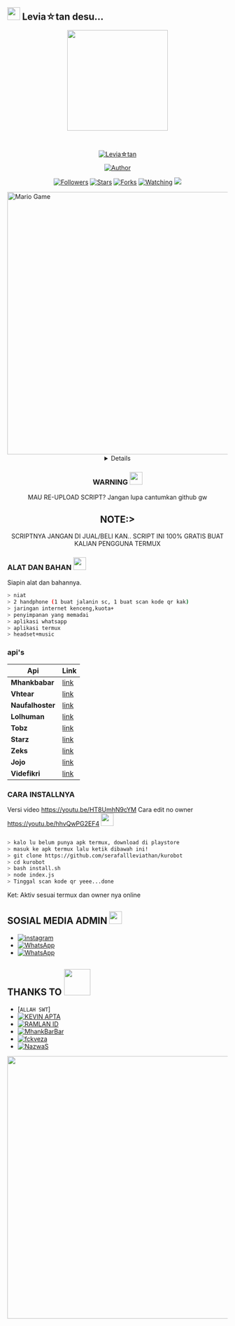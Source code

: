 ## <img src="https://github.com/TheDudeThatCode/TheDudeThatCode/blob/master/Assets/Hi.gif" width="29px"> Levia☆tan desu...
<p align="center">
<img src="https://github.com/serafallleviathan/kurobot/blob/main/halo.jpg" width="230" height="230"/>
</p>
<br>



<p align="center">
<a href="#"><img title="Levia☆tan" src="https://img.shields.io/badge/Levia☆tan-green?colorA=%23ff0000&colorB=%23017e40&style=for-the-badge"></a>
</p>
<p align="center">
<a href="https://github.com/Ramlan666"><img title="Author" src="https://img.shields.io/badge/AUTHOR-Levia☆tan-orange.svg?style=for-the-badge&logo=github"></a>
</p>
<p align="center">
<a href="https://github.com/serafallleviathan/kurobot/followers"><img title="Followers" src="https://img.shields.io/github/followers/serafallleviathan?color=blue&style=flat-square"></a>
<a href="https://github.com/serafallleviathan/kurobot/stargazers/"><img title="Stars" src="https://img.shields.io/github/stars/serafallleviathan/kurobotcolor=red&style=flat-square"></a>
<a href="https://github.com/serafallleviathan/kurobot/network/members"><img title="Forks" src="https://img.shields.io/github/forks/serafallleviathan/kurobot?color=red&style=flat-square"></a>
<a href="https://github.com/serafallleviathan/kurobot/watchers"><img title="Watching" src="https://img.shields.io/github/watchers/serafallleviathan/kurobot?label=Watchers&color=blue&style=flat-square"></a>
<a href="https://hits.seeyoufarm.com"><img src="https://hits.seeyoufarm.com/api/count/incr/badge.svg?url=https%3A%2F%2Fgithub.com%2Fserafallleviathan%2Fkurobot&count_bg=%2379C83D&title_bg=%23555555&icon=probot.svg&icon_color=%2300FF6D&title=hits&edge_flat=false"/></a>
</p>
<img src="https://github.com/TheDudeThatCode/TheDudeThatCode/blob/master/Assets/Developer.gif" alt="Mario Game" width="600" />
<div align="center">
<details>
 
</details>

### WARNING <img src="https://github.com/serafallleviathan/kurobotwhatsapp/blob/main/assets/tenor.gif" width="29px">
MAU RE-UPLOAD SCRIPT? Jangan lupa cantumkan github gw

## NOTE:> 
SCRIPTNYA JANGAN DI JUAL/BELI KAN.. SCRIPT INI 100% GRATIS BUAT KALIAN PENGGUNA TERMUX
</div>

### ALAT DAN BAHAN <img src="https://github.com/TheDudeThatCode/TheDudeThatCode/blob/master/Assets/Mario_Hello_Big.gif" width="29px">
Siapin alat dan bahannya.
```bash
> niat
> 2 handphone (1 buat jalanin sc, 1 buat scan kode qr kak)
> jaringan internet kenceng,kuota+
> penyimpanan yang memadai
> aplikasi whatsapp
> aplikasi termux
> headset+music
```
### api's
| Api | Link |
|--------|--------|
| **Mhankbabar** | [link](https://http://mhankbarbar.moe) |
| **Vhtear** | [link](https://vhtear.com) |
| **Naufalhoster** | [link](https://naufalhoster.xyz) |
| **Lolhuman** | [link](https://api.lolhuman.xyz) |
| **Tobz** | [link](https://tobz-api.herokuapp.com) |
| **Starz** | [link](https://starz.herokuapp.com) |
| **Zeks** | [link](https://api.zeks.xyz) |
| **Jojo** | [link](https://docs-jojo.herokuapp.com) |
| **Videfikri** | [link](https://videfikri.com) |
<p align="center">

### CARA INSTALLNYA  
Versi video
https://youtu.be/HT8UmhN9cYM
Cara edit no owner
https://youtu.be/hhvQwPG2EF4
<img src="https://github.com/TheDudeThatCode/TheDudeThatCode/blob/master/Assets/hmm.gif" width="29px">
```bash

> kalo lu belum punya apk termux, download di playstore
> masuk ke apk termux lalu ketik dibawah ini!
> git clone https://github.com/serafallleviathan/kurobot
> cd kurobot
> bash install.sh
> node index.js
> Tinggal scan kode qr yeee...done
```


Ket: Aktiv sesuai termux dan owner nya online


## SOSIAL MEDIA ADMIN <img src="https://github.com/TheDudeThatCode/TheDudeThatCode/blob/master/Assets/powerup.gif" width="29px">

* <a href="https://instagram.com/sera.levia_tan"><img alt="instagram" src="https://img.shields.io/badge/Instagram-E4405F?style=for-the-badge&logo=instagram&logoColor=white"/></a>
* <a href="https://wa.me/+6281918532071"><img alt="WhatsApp" src="https://img.shields.io/badge/WhatsApp-25D366?style=for-the-badge&logo=whatsapp&logoColor=white"/></a>
* <a href="https://chat.whatsapp.com/IMKxDcSDQY5HZZDwuqmnwG"><img alt="WhatsApp" src="https://img.shields.io/badge/WhatsApp%20Group-25D366?style=for-the-badge&logo=whatsapp&logoColor=white"/></a>
## THANKS TO <img src="https://github.com/TheDudeThatCode/TheDudeThatCode/blob/master/Assets/Handshake.gif" width="60px">

* [`ALLAH SWT`]
* <a href="https://github.com/kevzka"><img alt="KEVIN APTA" src="https://img.shields.io/badge/KEVIN APTA-100000?style=for-the-badge&logo=github&logoColor=white"/></a>
* <a href="https://github.com/Ramlan666"><img alt="RAMLAN ID" src="https://img.shields.io/badge/RAMLAN ID-100000?style=for-the-badge&logo=github&logoColor=white"/></a>
* <a href="https://github.com/MhankBarBar"><img alt="MhankBarBar" src="https://img.shields.io/badge/MhankBarBar-100000?style=for-the-badge&logo=github&logoColor=white"/></a>
* <a href="https://github.com/fckveza"><img alt="fckveza" src="https://img.shields.io/badge/Veza-100000?style=for-the-badge&logo=github&logoColor=white"/></a>
* <a href="https://github.com/NazwaS"><img alt="NazwaS" src="https://img.shields.io/badge/NazwaS-100000?style=for-the-badge&logo=github&logoColor=white"/></a>
<img src="https://github.com/serafallleviathan/kurobotwhatsapp/blob/main/assets/tumblr_my8poiw5ak1qztgoio1_500.gif" width="600" />

